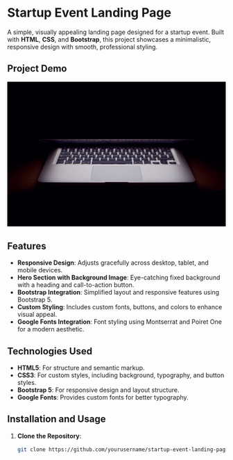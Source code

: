 # Startup Event Landing Page

A simple, visually appealing landing page designed for a startup event. Built with **HTML**, **CSS**, and **Bootstrap**, this project showcases a minimalistic, responsive design with smooth, professional styling.

## Project Demo

![Landing Page Screenshot](header.jpg)

## Features

- **Responsive Design**: Adjusts gracefully across desktop, tablet, and mobile devices.
- **Hero Section with Background Image**: Eye-catching fixed background with a heading and call-to-action button.
- **Bootstrap Integration**: Simplified layout and responsive features using Bootstrap 5.
- **Custom Styling**: Includes custom fonts, buttons, and colors to enhance visual appeal.
- **Google Fonts Integration**: Font styling using Montserrat and Poiret One for a modern aesthetic.

## Technologies Used

- **HTML5**: For structure and semantic markup.
- **CSS3**: For custom styles, including background, typography, and button styles.
- **Bootstrap 5**: For responsive design and layout structure.
- **Google Fonts**: Provides custom fonts for better typography.

## Installation and Usage

1. **Clone the Repository**:
   ```bash
   git clone https://github.com/yourusername/startup-event-landing-page.git
